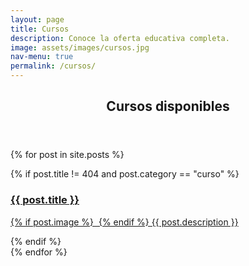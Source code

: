 ```yaml
---
layout: page
title: Cursos
description: Conoce la oferta educativa completa.
image: assets/images/cursos.jpg
nav-menu: true
permalink: /cursos/
---
```


<!-- Main -->
<div id="main" class="alt">

<!-- One -->
<section id="one">
	<div class="inner">
		<header class="major">
			<h1>Cursos disponibles</h1>
		</header>

<!-- Content -->
{% for post in site.posts %}
<div class="row">
	{% if post.title != 404 and post.category == "curso" %}
		<a href="{{ post.url | absolute_url }}">
			<div class="12u 12u$(medium) box">
				<h3>{{ post.title }}</h3>
				<p>
				{% if post.image %}
					<span class="image left"><img src="{{ site.baseurl }}/{{ post.image }}" alt="" /></span>
				{% endif %}
				{{ post.description }}</p>
			</div>
		</a>
	{% endif %}
</div>
{% endfor %}

</div>
